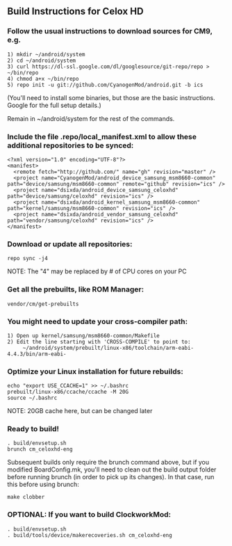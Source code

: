 ## Build Instructions for Celox HD


### Follow the usual instructions to download sources for CM9, e.g.
```
1) mkdir ~/android/system
2) cd ~/android/system
3) curl https://dl-ssl.google.com/dl/googlesource/git-repo/repo > ~/bin/repo
4) chmod a+x ~/bin/repo
5) repo init -u git://github.com/CyanogenMod/android.git -b ics
```
(You'll need to install some binaries, but those are the basic instructions. Google for the full setup details.)

Remain in ~/android/system for the rest of the commands.

### Include the file .repo/local_manifest.xml to allow these additional repositories to be synced:
```
<?xml version="1.0" encoding="UTF-8"?>
<manifest>
  <remote fetch="http://github.com/" name="gh" revision="master" />
  <project name="CyanogenMod/android_device_samsung_msm8660-common" path="device/samsung/msm8660-common" remote="github" revision="ics" />
  <project name="dsixda/android_device_samsung_celoxhd" path="device/samsung/celoxhd" revision="ics" />
  <project name="dsixda/android_kernel_samsung_msm8660-common" path="kernel/samsung/msm8660-common" revision="ics" />
  <project name="dsixda/android_vendor_samsung_celoxhd" path="vendor/samsung/celoxhd" revision="ics" />
</manifest>
```

### Download or update all repositories:
```
repo sync -j4   
```
NOTE: The "4" may be replaced by # of CPU cores on your PC


### Get all the prebuilts, like ROM Manager:
```
vendor/cm/get-prebuilts
```

### You might need to update your cross-compiler path:
```
1) Open up kernel/samsung/msm8660-common/Makefile
2) Edit the line starting with 'CROSS-COMPILE' to point to: 
     ~/android/system/prebuilt/linux-x86/toolchain/arm-eabi-4.4.3/bin/arm-eabi-
```

### Optimize your Linux installation for future rebuilds:
```
echo "export USE_CCACHE=1" >> ~/.bashrc
prebuilt/linux-x86/ccache/ccache -M 20G
source ~/.bashrc
```
NOTE: 20GB cache here, but can be changed later

### Ready to build!
```
. build/envsetup.sh
brunch cm_celoxhd-eng
```

Subsequent builds only require the brunch command above, but if you modified BoardConfig.mk, you'll need to clean out the build output folder before running brunch (in order to pick up its changes). In that case, run this before using brunch:
```
make clobber
```


### OPTIONAL: If you want to build ClockworkMod:
```
. build/envsetup.sh
. build/tools/device/makerecoveries.sh cm_celoxhd-eng 
```

